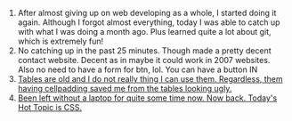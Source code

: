 1. After almost giving up on web developing as a whole, I started doing it again.
    Although I forgot almost everything, today I was able to catch up with what I was doing a month ago.
    Plus learned quite a lot about git, which is extremely fun!
2. No catching up in the past 25 minutes. Though made a pretty decent contact website.
    Decent as in maybe it could work in 2007 websites. Also no need to have a form for btn, lol.
    You can have a button IN <a href="">
3. Tables are old and I do not really thing I can use them. Regardless, them having cellpadding saved me from the tables looking ugly. 
4. Been left without a laptop for quite some time now. Now back. Today's Hot Topic is CSS. 